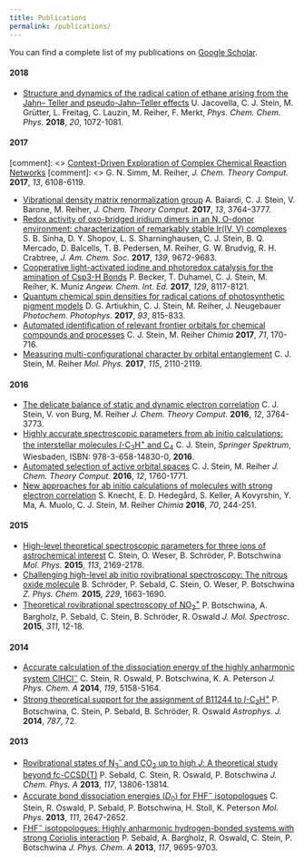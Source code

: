 ```yaml
---
title: Publications
permalink: /publications/
---
```



You can find a complete list of my publications on [Google Scholar](https://scholar.google.ch/citations?user=ZjHvZRUAAAAJ&hl=en).

#### 2018
- [Structure and dynamics of the radical cation of ethane arising from the Jahn– Teller and pseudo-Jahn–Teller effects](http://pubs.rsc.org/-/content/articlelanding/2018/cp/c7cp06907c/unauth#!divAbstract) U. Jacovella, C. J. Stein, M. Grütter, L. Freitag, C. Lauzin, M. Reiher, F. Merkt, *Phys. Chem. Chem. Phys.* **2018**, *20*, 1072-1081.

#### 2017
[comment]: <> [ Context-Driven Exploration of Complex Chemical Reaction Networks](http://pubs.acs.org/doi/abs/10.1021/acs.jctc.7b00945)
[comment]: <>  G. N. Simm, M. Reiher, *J. Chem. Theory Comput.* **2017**, *13*, 6108-6119.<br>
- [Vibrational density matrix renormalization group](http://pubs.acs.org/doi/10.1021/acs.jctc.7b00329)
A. Baiardi, C. J. Stein, V. Barone, M. Reiher, *J. Chem. Theory Comput.* **2017**, *13*, 3764–3777.
- [Redox activity of oxo-bridged iridium dimers in an N, O-donor environment: characterization of remarkably stable Ir(IV, V) complexes](http://pubs.acs.org/doi/abs/10.1021/jacs.7b04874)
S. B. Sinha, D. Y. Shopov, L. S. Sharninghausen, C. J. Stein, B. Q. Mercado, D. Balcells, T. B. Pedersen, M. Reiher, G. W. Brudvig, R. H. Crabtree, *J. Am. Chem. Soc.* **2017**, *139*, 9672-9683.
- [Cooperative light-activated iodine and photoredox catalysis for the amination of Csp3-H Bonds](http://onlinelibrary.wiley.com/doi/10.1002/ange.201703611/full)
P. Becker, T. Duhamel, C. J. Stein, M. Reiher, K. Muniz *Angew. Chem. Int. Ed.* **2017**, *129*, 8117-8121. 
- [Quantum chemical spin densities for radical cations of photosynthetic pigment models](http://onlinelibrary.wiley.com/doi/10.1111/php.12757/full)
D. G. Artiukhin, C. J. Stein, M. Reiher, J. Neugebauer *Photochem. Photophys.* **2017**, *93*, 815-833.
- [Automated identification of relevant frontier orbitals for chemical compounds and processes](http://www.ingentaconnect.com/contentone/scs/chimia/2017/00000071/00000004/art00004)
C. J. Stein, M. Reiher *Chimia* **2017**, *71*, 170-716.
- [Measuring multi-configurational character by orbital entanglement](http://www.tandfonline.com/doi/abs/10.1080/00268976.2017.1288934)
C. J. Stein, M. Reiher *Mol. Phys.* **2017**, *115*, 2110-2119. 

#### 2016
- [The delicate balance of static and dynamic electron correlation](http://pubs.acs.org/doi/10.1021/acs.jctc.6b00528)
C. J. Stein, V. von Burg, M. Reiher *J. Chem. Theory Comput.* **2016**, *12*, 3764-3773.
- [Highly accurate spectroscopic parameters from ab initio calculations: the interstellar molecules *l*-C<sub>3</sub>H<sup>+</sup> and C<sub>4</sub>](http://www.springer.com/de/book/9783658148294)
C. J. Stein, *Springer Spektrum*, Wiesbaden, ISBN: 978-3-658-14830-0, **2016**.
- [Automated selection of active orbital spaces](http://pubs.acs.org/doi/abs/10.1021/acs.jctc.6b00156)
C. J. Stein, M. Reiher *J. Chem. Theory Comput.* **2016**, *12*, 1760-1771.
- [New approaches for ab initio calculations of molecules with strong electron correlation](http://www.ingentaconnect.com/content/scs/chimia/2016/00000070/00000004/art00004)
S. Knecht, E. D. Hedegård, S. Keller, A Kovyrshin, Y. Ma, A. Muolo, C. J. Stein, M. Reiher *Chimia* **2016**, *70*, 244-251.

#### 2015
- [High-level theoretical spectroscopic parameters for three ions of astrochemical interest](http://www.tandfonline.com/doi/abs/10.1080/00268976.2015.1017019)
C. Stein, O. Weser, B. Schröder, P. Botschwina *Mol. Phys.* **2015**, *113*, 2169-2178.
- [Challenging high-level ab initio rovibrational spectroscopy: The nitrous oxide molecule](https://www.degruyter.com/view/j/zpch.2015.229.issue-10-12/zpch-2015-0622/zpch-2015-0622.xml)
B. Schröder, P. Sebald, C. Stein, O. Weser, P. Botschwina *Z. Phys. Chem.* **2015**, *229*, 1663-1690.
- [Theoretical rovibrational spectroscopy of NO<sub>2</sub><sup>+</sup>](http://www.sciencedirect.com/science/article/pii/S0022285214002318)
P. Botschwina, A. Bargholz, P. Sebald, C. Stein, B. Schröder, R. Oswald *J. Mol. Spectrosc.* **2015**, *311*, 12-18.


#### 2014
- [Accurate calculation of the dissociation energy of the highly anharmonic system ClHCl<sup>−</sup>](http://pubs.acs.org/doi/abs/10.1021/jp509711g)
C. Stein, R. Oswald, P. Botschwina, K. A. Peterson *J. Phys. Chem. A* **2014**, *119*, 5158-5164.
- [Strong theoretical support for the assignment of B11244 to *l*-C<sub>3</sub>H<sup>+</sup>](http://iopscience.iop.org/article/10.1088/0004-637X/787/1/72/meta)
P. Botschwina, C. Stein, P. Sebald, B. Schröder, R. Oswald *Astrophys. J.* **2014**, *787*, 72.

#### 2013
- [Rovibrational states of N<sub>3</sub><sup>-</sup> and CO<sub>2</sub> up to high *J*: A theoretical study beyond fc-CCSD(T)](http://pubs.acs.org/doi/abs/10.1021/jp4081806)
P. Sebald, C. Stein, R. Oswald, P. Botschwina *J. Chem. Phys. A* **2013**, *117*, 13806-13814.
- [Accurate bond dissociation energies (*D*<sub>0</sub>) for FHF<sup>−</sup> isotopologues](http://www.tandfonline.com/doi/abs/10.1080/00268976.2013.809165)
C. Stein, R. Oswald, P. Sebald, P. Botschwina, H. Stoll, K. Peterson *Mol. Phys.* **2013**, *111*, 2647-2652.
- [FHF<sup>−</sup> isotopologues: Highly anharmonic hydrogen-bonded systems with strong Coriolis interaction](http://pubs.acs.org/doi/abs/10.1021/jp3123677)
P. Sebald, A. Bargholz, R. Oswald, C. Stein, P. Botschwina *J. Phys. Chem. A* **2013**, *117*, 9695-9703.
